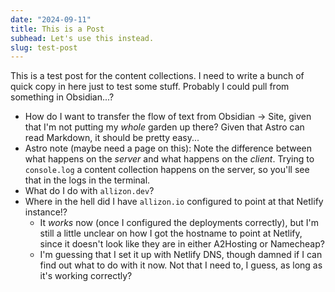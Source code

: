 ```yaml
---
date: "2024-09-11"
title: This is a Post
subhead: Let's use this instead.
slug: test-post
---
```


This is a test post for the content collections. I need to write a bunch
of quick copy in here just to test some stuff. Probably I could pull from
something in Obsidian...?

- How do I want to transfer the flow of text from Obsidian -> Site, given
  that I'm not putting my _whole_ garden up there? Given that Astro can
  read Markdown, it should be pretty easy...
- Astro note (maybe need a page on this): Note the difference between what
  happens on the _server_ and what happens on the _client_. Trying to
  `console.log` a content collection happens on the server, so you'll see
  that in the logs in the terminal.
- What do I do with `allizon.dev`?
- Where in the hell did I have `allizon.io` configured to point at that
  Netlify instance!?
  - It _works_ now (once I configured the deployments correctly), but I'm
    still a little unclear on how I got the hostname to point at Netlify,
    since it doesn't look like they are in either A2Hosting or Namecheap?
  - I'm guessing that I set it up with Netlify DNS, though damned if I can
    find out what to do with it now. Not that I need to, I guess, as long
    as it's working correctly?
